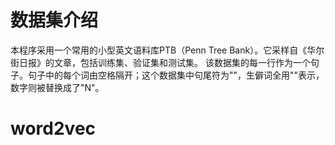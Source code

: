 # 数据集介绍
本程序采用⼀个常⽤的⼩型英文语料库PTB（Penn Tree Bank）。它采样⾃《华尔街⽇报》的⽂章，包括训练集、验证集和测试集。
该数据集的每⼀⾏作为⼀个句⼦。句⼦中的每个词由空格隔开；这个数据集中句尾符为"<eos>"，⽣僻词全⽤"<unk>"表示，
数字则被替换成了"N"。
# word2vec
